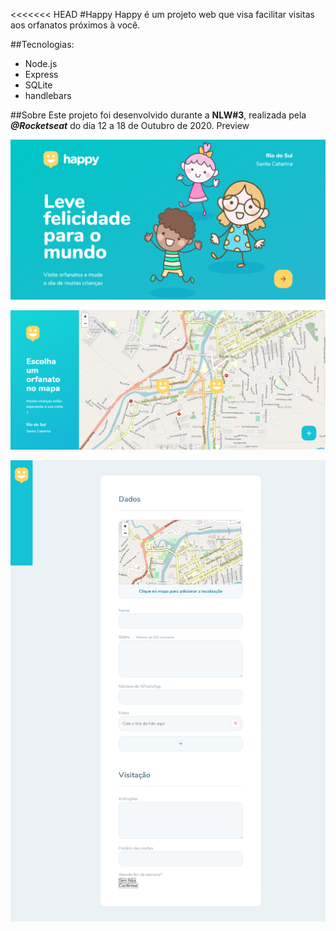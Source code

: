<<<<<<< HEAD
#Happy
Happy é um projeto web que visa facilitar visitas aos orfanatos próximos à você.

##Tecnologias:
* Node.js 
* Express 
* SQLite 
* handlebars

##Sobre
Este projeto foi desenvolvido durante a **NLW#3**, realizada pela **_@Rocketseat_** do dia 12 a 18 de Outubro de 2020.
Preview

![Happy homepage screenshot](https://github.com/lucianakyoko/Happy/blob/main/.github/Happy-home.png)

![Happy orphanages screenshot](https://github.com/lucianakyoko/Happy/blob/main/.github/Happy-Orphanages.png)

![Happy newOrphanage screenshot](https://github.com/lucianakyoko/Happy/blob/main/.github/Happy-newOrphanage.png)
 